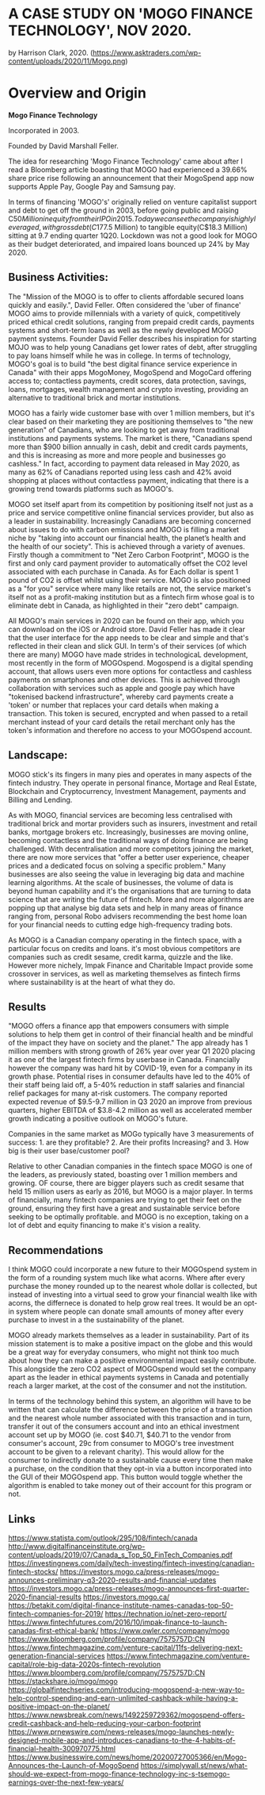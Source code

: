 # A CASE STUDY ON 'MOGO FINANCE TECHNOLOGY', NOV 2020. 
by Harrison Clark, 2020.
(https://www.asktraders.com/wp-content/uploads/2020/11/Mogo.png)
# Overview and Origin

**Mogo Finance Technology**

Incorporated in 2003.

Founded by David Marshall Feller.

The idea for researching 'Mogo Finance Technology' came about after I read a Bloomberg article boasting that MOGO had experienced a 39.66% share price rise following an announcement that their MogoSpend app now supports Apple Pay, Google Pay and Samsung pay.

In terms of financing 'MOGO's' originally relied on venture capitalist support and debt to get off the ground in 2003, before going public and raising C$50 Million in equity from their IPO in 2015. Today we can see the company is highly leveraged, with gross debt (C$177.5 Million) to tangible equity(C$18.3 Million) sitting at 9.7 ending quarter 1Q20. Lockdown was not a good look for MOGO as their budget deteriorated, and impaired loans bounced up 24% by May 2020.


## Business Activities:

The "Mission of the MOGO is to offer to clients affordable secured loans quickly and easily.", David Feller. Often considered the 'uber of finance' MOGO aims to provide millennials with a variety of quick, competitively priced ethical credit solutions, ranging from prepaid credit cards, payments systems and short-term loans as well as the newly developed MOGO payment systems. Founder David Feller describes his inspiration for starting MOJO was to help young Canadians get lower rates of debt, after struggling to pay loans himself while he was in college. In terms of technology, MOGO's goal is to build "the best digital finance service experience in Canada" with their apps MogoMoney, MogoSpend and MogoCard offering access to; contactless payments, credit scores, data protection, savings, loans, mortgages, wealth management and crypto investing, providing an alternative to traditional brick and mortar institutions. 

MOGO has a fairly wide customer base with over 1 million members, but it's clear based on their marketing they are positioning themselves to "the new generation" of Canadians, who are looking to get away from traditional institutions and payments systems. The market is there, "Canadians spend more than $900 billion annually in cash, debit and credit cards payments, and this is increasing as more and more people and businesses go cashless." In fact, according to payment data released in May 2020, as many as 62% of Canadians reported using less cash and 42% avoid shopping at places without contactless payment, indicating that there is a growing trend towards platforms such as MOGO's. 

MOGO set itself apart from its competition by positioning itself not just as a price and service competitive online financial services provider, but also as a leader in sustainability. Increasingly Canadians are becoming concerned about issues to do with carbon emissions and MOGO is filling a market niche by "taking into account our financial health, the planet’s health and the health of our society". This is achieved through a variety of avenues. Firstly though a commitment to "Net Zero Carbon Footprint", MOGO is the first and only card payment provider to automatically offset the CO2 level associated with each purchase in Canada. As for Each dollar is spent 1 pound of CO2 is offset whilst using their service. MOGO is also positioned as a "for you" service where many like retails are not, the service market's itself not as a profit-making institution but as a fintech firm whose goal is to eliminate debt in Canada, as highlighted in their "zero debt" campaign.

All MOGO's main services in 2020 can be found on their app, which you can download on the iOS or Android store. David Feller has made it clear that the user interface for the app needs to be clear and simple and that's reflected in their clean and slick GUI. In term's of their services (of which there are many) MOGO have made strides in technologicaL development, most recently in the form of MOGOspend. Mogospend is a digital spending account, that allows users even more options for contactless and cashless payments on smartphones and other devices. This is achieved through collaboration with services such as apple and google pay which have "tokenised backend infrastructure", whereby card payments create a 'token' or number that replaces your card details when making a transaction. This token is secured, encrypted and when passed to a retail merchant instead of your card details the retail merchant only has the token's information and therefore no access to your MOGOspend account.

## Landscape:

MOGO stick's its fingers in many pies and operates in many aspects of the fintech industry. They operate in personal finance, Mortage and Real Estate, Blockchain and Cryptocurrency, Investment Management, payments and Billing and Lending.

As with MOGO, financial services are becoming less centralised with traditional brick and mortar providers such as insurers, investment and retail banks, mortgage brokers etc. Increasingly, businesses are moving online, becoming contactless and the traditional ways of doing finance are being challenged. With decentralisation and more competitors joining the market, there are now more services that "offer a better user experience, cheaper prices and a dedicated focus on solving a specific problem." Many businesses are also seeing the value in leveraging big data and machine learning algorithms. At the scale of businesses, the volume of data is beyond human capability and it's the organisations that are turning to data science that are writing the future of fintech. More and more algorithms are popping up that analyse big data sets and help in many areas of finance ranging from, personal Robo advisers recommending the best home loan for your financial needs to cutting edge high-frequency trading bots.

As MOGO is a Canadian company operating in the fintech space, with a particular focus on credits and loans. it's most obvious competitors are companies such as credit sesame, credit karma, quizzle and the like. However more nichely, Impak Finance and Charitable Impact provide some crossover in services, as well as marketing themselves as fintech firms where sustainability is at the heart of what they do.

## Results

"MOGO offers a finance app that empowers consumers with simple solutions to help them get in control of their financial health and be mindful of the impact they have on society and the planet." The app already has 1 million members with strong growth of 26% year over year Q1 2020 placing it as one of the largest fintech firms by userbase in Canada. Financially however the company was hard hit by COVID-19, even for a company in its growth phase. Potential rises in consumer defaults have led to the 40% of their staff being laid off, a 5-40% reduction in staff salaries and financial relief packages for many at-risk customers. The company reported expected revenue of $9.5-9.7 million in Q3 2020  an improve from previous quarters, higher EBITDA of $3.8-4.2 million as well as accelerated member growth indicating a positive outlook on MOGO's future.

Companies in the same market as MOGo typically have 3 measurements of success: 1. are they profitable? 2. Are their profits Increasing? and 3. How big is their user base/customer pool?

Relative to other Canadian companies in the fintech space MOGO is one of the leaders, as previously stated, boasting over 1 million members and growing. OF course, there are bigger players such as credit sesame that held 15 million users as early as 2016, but MOGO is a major player. In terms of financially, many fintech companies are trying to get their feet on the ground, ensuring they first have a great and sustainable service before seeking to be optimally profitable. and MOGO is no exception, taking on a lot of debt and equity financing to make it's vision a reality.

## Recommendations

I think MOGO could incorporate a new future to their MOGOspend system in the form of a rounding system much like what acorns. Where after every purchase the money rounded up to the nearest whole dollar is collected, but instead of investing into a virtual seed to grow your financial wealth like with acorns, the differnece is donated to help grow real trees. It would be an opt-in system where people can donate small amounts of money after every purchase to invest in a the sustainability of the planet. 

MOGO already markets themselves as a leader in sustainability. Part of its mission statement is to make a positive impact on the globe and this would be a great way for everyday consumers, who might not think too much about how they can make a positive environmental impact easily contribute. This alongside the zero CO2 aspect of MOGOspend would set the company apart as the leader in ethical payments systems in Canada and potentially reach a larger market, at the cost of the consumer and not the institution.

In terms of the technology behind this system, an algorithm will have to be written that can calculate the difference between the price of a transaction and the nearest whole number associated with this transaction and in turn, transfer it out of the consumers account and into an ethical investment account set up by MOGO (ie. cost $40.71, $40.71 to the vendor from consumer's account, 29c from consumer to MOGO's tree investment account to be given to a relevant charity). This would allow for the consumer to indirectly donate to a sustainable cause every time then make a purchase, on the condition that they opt-in via a button incorporated into the GUI of their MOGOspend app. This button would toggle whether the algorithm is enabled to take money out of their account for this program or not.

## Links

https://www.statista.com/outlook/295/108/fintech/canada
http://www.digitalfinanceinstitute.org/wp-content/uploads/2019/07/Canada_s_Top_50_FinTech_Companies.pdf
https://investingnews.com/daily/tech-investing/fintech-investing/canadian-fintech-stocks/
https://investors.mogo.ca/press-releases/mogo-announces-preliminary-q3-2020-results-and-financial-updates
https://investors.mogo.ca/press-releases/mogo-announces-first-quarter-2020-financial-results
https://investors.mogo.ca/
https://betakit.com/digital-finance-institute-names-canadas-top-50-fintech-companies-for-2019/
https://technation.io/net-zero-report/
https://www.fintechfutures.com/2016/10/impak-finance-to-launch-canadas-first-ethical-bank/
https://www.owler.com/company/mogo
https://www.bloomberg.com/profile/company/7575757D:CN
https://www.fintechmagazine.com/venture-capital/11fs-delivering-next-generation-financial-services
https://www.fintechmagazine.com/venture-capital/role-big-data-2020s-fintech-revolution
https://www.bloomberg.com/profile/company/7575757D:CN
https://stackshare.io/mogo/mogo
https://globalfintechseries.com/introducing-mogospend-a-new-way-to-help-control-spending-and-earn-unlimited-cashback-while-having-a-positive-impact-on-the-planet/
https://www.newsbreak.com/news/1492259729362/mogospend-offers-credit-cashback-and-help-reducing-your-carbon-footprint
https://www.prnewswire.com/news-releases/mogo-launches-newly-designed-mobile-app-and-introduces-canadians-to-the-4-habits-of-financial-health-300970775.html
https://www.businesswire.com/news/home/20200727005366/en/Mogo-Announces-the-Launch-of-MogoSpend
https://simplywall.st/news/what-should-we-expect-from-mogo-finance-technology-inc-s-tsemogo-earnings-over-the-next-few-years/
